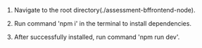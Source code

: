 1. Navigate to the root directory(./assessment-bffrontend-node).

2. Run command 'npm i' in the terminal to install dependencies.

3. After successfully installed, run command 'npm run dev'.

